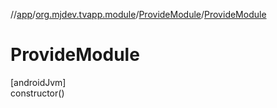 //[app](../../../index.md)/[org.mjdev.tvapp.module](../index.md)/[ProvideModule](index.md)/[ProvideModule](-provide-module.md)

# ProvideModule

[androidJvm]\
constructor()
